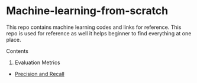 # Machine-learning-from-scratch
This repo contains machine learning codes and links for reference. This repo is used for reference as well it helps beginner to find everything at one place.


Contents
1. Evaluation Metrics

- [Precision and Recall](https://towardsdatascience.com/multi-class-metrics-made-simple-part-i-precision-and-recall-9250280bddc2)


